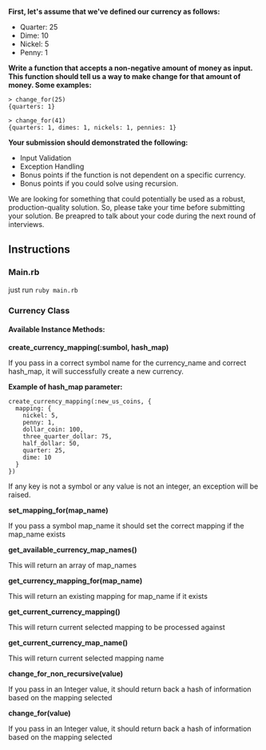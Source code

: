 **First, let's assume that we've defined our currency as follows:**
- Quarter: 25
- Dime: 10
- Nickel: 5
- Penny: 1

**Write a function that accepts a non-negative amount of money as input. This function should tell us a way to make change for that amount of money. Some examples:**
```
> change_for(25)
{quarters: 1}

> change_for(41)
{quarters: 1, dimes: 1, nickels: 1, pennies: 1}
```

**Your submission should demonstrated the following:**
- Input Validation
- Exception Handling
- Bonus points if the function is not dependent on a specific currency.
- Bonus points if you could solve using recursion.

We are looking for something that could potentially be used as a robust, production-quality solution. So, please take your time before submitting your solution. Be preapred to talk about your code during the next round of interviews.

## Instructions
### Main.rb

just run `ruby main.rb`

### Currency Class
#### Available Instance Methods:

**create_currency_mapping(:sumbol, hash_map)**

If you pass in a correct symbol name for the currency_name and correct hash_map, it will successfully create a new currency.

**Example of hash_map parameter:**
```
create_currency_mapping(:new_us_coins, {
  mapping: {
    nickel: 5,
    penny: 1,
    dollar_coin: 100,
    three_quarter_dollar: 75,
    half_dollar: 50,
    quarter: 25,
    dime: 10
  }
})
```
If any key is not a symbol or any value is not an integer, an exception will be raised.

**set_mapping_for(map_name)**

If you pass a symbol map_name it should set the correct mapping if the map_name exists

**get_available_currency_map_names()**

This will return an array of map_names

**get_currency_mapping_for(map_name)**

This will return an existing mapping for map_name if it exists

**get_current_currency_mapping()**

This will return current selected mapping to be processed against

**get_current_currency_map_name()**

This will return current selected mapping name

**change_for_non_recursive(value)**

If you pass in an Integer value, it should return back a hash of information based on the mapping selected

**change_for(value)**

If you pass in an Integer value, it should return back a hash of information based on the mapping selected